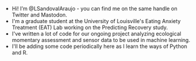 - Hi! I’m @LSandovalAraujo - you can find me on the same handle on Twitter and Mastodon. 
- I'm a graduate student at the University of Louisville's Eating Anxiety Treatment (EAT) Lab working on the Predicting Recovery study.
- I've written a lot of code for our ongoing project analyzing ecological momentary assessment and sensor data to be used in machine learning. 
- I'll be adding some code periodically here as I learn the ways of Python and R. 

<!---
LSandovalAraujo/LSandovalAraujo is a ✨ special ✨ repository because its `README.md` (this file) appears on your GitHub profile.
You can click the Preview link to take a look at your changes.
--->

